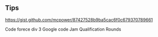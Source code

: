 ## Tips

https://gist.github.com/mcpower/87427528b9ba5cac6f0c679370789661

Code forece div 3
Google code Jam Qualification Rounds
